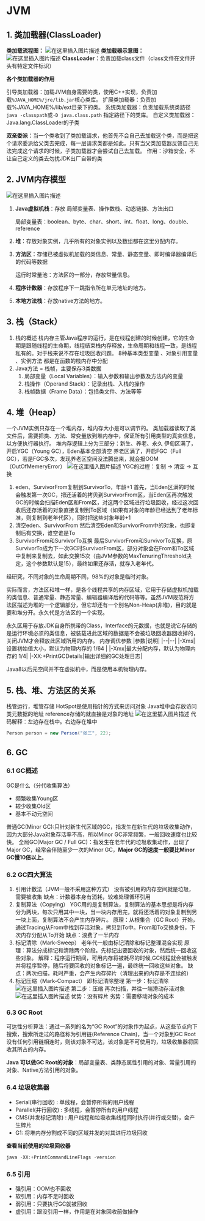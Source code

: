# JVM
## 1. 类加载器(ClassLoader)
**类加载流程图：**
![在这里插入图片描述](https://img-blog.csdnimg.cn/20200131191909464.png?x-oss-process=image/watermark,type_ZmFuZ3poZW5naGVpdGk,shadow_10,text_aHR0cHM6Ly9ibG9nLmNzZG4ubmV0L3dlaXhpbl80MjEwMzAyNg==,size_16,color_FFFFFF,t_70)
**类加载器示意图：**
![在这里插入图片描述](https://img-blog.csdnimg.cn/20200131191931880.png?x-oss-process=image/watermark,type_ZmFuZ3poZW5naGVpdGk,shadow_10,text_aHR0cHM6Ly9ibG9nLmNzZG4ubmV0L3dlaXhpbl80MjEwMzAyNg==,size_16,color_FFFFFF,t_70)
**ClassLoader**：负责加载class文件（class文件在文件开头有特定文件标识）

**各个类加载器的作用**

引导类加载器：加载JVM自身需要的类，使用C++实现，负责加载`%JAVA_HOME%/jre/lib.jar`核心类库。
扩展类加载器：负责加载%JAVA_HOME%/lib/ext目录下的类。
系统类加载器：负责加载系统类路径`java -classpath`或`-D java.class.path` 指定路径下的类库。
自定义类加载器：Java.lang.ClassLoader的子类

**双亲委派**：当一个类收到了类加载请求，他首先不会自己去加载这个类，而是把这个请求委派给父类去完成，每一层请求类都是如此。只有当父类加载器反馈自己无法完成这个请求的时候，子类加载器才会尝试自己去加载。
作用：沙箱安全，不让自己定义的类去勿扰JDK出厂自带的类

## 2. JVM内存模型
![在这里插入图片描述](https://img-blog.csdnimg.cn/20200131192106991.png?x-oss-process=image/watermark,type_ZmFuZ3poZW5naGVpdGk,shadow_10,text_aHR0cHM6Ly9ibG9nLmNzZG4ubmV0L3dlaXhpbl80MjEwMzAyNg==,size_16,color_FFFFFF,t_70)
1. **Java虚拟机栈**：存放 局部变量表、操作数栈、动态链接、方法出口

   局部变量表：boolean、byte、char、short、int、float、long、double、reference

2. **堆**：存放对象实例，几乎所有的对象实例以及数组都在这里分配内存。

3. **方法区**：存储已被虚拟机加载的类信息、常量、静态变量、即时编译器编译后的代码等数据

   运行时常量池：方法区的一部分，存放常量信息。

4. **程序计数器**：存放程序下一跳指令所在单元地址的地方。

5. **本地方法栈**：存放native方法的地方。

## 3. 栈（Stack）
1. 栈的概述 
栈内存主管Java程序的运行，是在线程创建的时候创建，它的生命期是跟随线程的生命期，线程结束栈内存释放，生命周期和线程一致，是线程私有的。对于栈来说不存在垃圾回收问题。
8种基本类型变量 、对象引用变量 、实例方法 都是在函数的栈内存中分配
2. Java方法 = 栈帧，主要保存3类数据
	1. 局部变量（Local Variables）：输入参数和输出参数及方法内的变量
	2. 栈操作（Operand Stack）：记录出栈、入栈的操作
	3. 栈帧数据（Frame Data）：包括类文件、方法等等
## 4. 堆（Heap）
一个JVM实例只存在一个堆内存，堆内存大小是可以调节的。
类加载器读取了类文件后，需要把类、方法、常变量放到堆内存中，保证所有引用类型的真实信息，以方便执行器执行。
堆内存逻辑上分为三部分：新生、养老、永久
伊甸区满了，开启YGC（Young GC），Eden基本全部清空
养老区满了，开启FGC（Full GC），若是FGC多次，发现养老区空间没法腾出来，就会报OOM（OutOfMemeryError）
![在这里插入图片描述](https://img-blog.csdnimg.cn/20200131193503949.png?x-oss-process=image/watermark,type_ZmFuZ3poZW5naGVpdGk,shadow_10,text_aHR0cHM6Ly9ibG9nLmNzZG4ubmV0L3dlaXhpbl80MjEwMzAyNg==,size_16,color_FFFFFF,t_70)
YGC的过程：复制 -> 清空 -> 互换
1. eden、SurvivorFrom复制到SurvivorTo，年龄+1
首先，当Eden区满的时候会触发第一次GC，把还活着的拷贝到SurvivorFrom区，当Eden区再次触发GC的时候会扫描Eden区和From区，对这两个区域进行垃圾回收，经过这次回收后还存活着的对象直接复制到To区域（如果有对象的年龄已经达到了老年标准，则复制到老年代区），同时把这些对象年龄+1 
2. 清空eden、SurvivorFrom
然后清空Eden和SurvivorFrom中的对象，也即复制后有交换，谁空谁是To
3. SurvivorFrom和SurvivorTo互换
最后SurvivorFrom和SurvivorTo互换，原SurvivorTo成为下一次GC时SurvivorFrom区，部分对象会在From和To区域中复制来复制去，如此交换15次（由JVM参数的MaxTenuringThreshold决定，这个参数默认是15），最终如果还存活，就存入老年代。

经研究，不同对象的生命周期不同，98%的对象是临时对象。

实际而言，方法区和堆一样，是各个线程共享的内存区域，它用于存储虚拟机加载的类信息、普通常量、静态常量、编辑器编译后的代码等等。虽然JVM规范将方法区描述为堆的一个逻辑部分，但它却还有一个别名Non-Heap(非堆)，目的就是要和堆分开。永久代是方法区的一个实现。

永久区用于存放JDK自身所携带的Class，Interface的元数据，也就是说它存储的是运行环境必须的类信息，被装载进此区域的数据是不会被垃圾回收器回收掉的，关闭JVM才会释放此区域所用的内存。
内存调优参数
|参数|说明|
|--|--|
|-Xms|设置初始值大小，默认为物理内存的 1/64  |
|-Xmx|最大分配内存，默认为物理内存的 1/4|
|-XX:+PrintGCDetails|输出详细的GC处理日志|

Java8以后元空间并不在虚拟机中，而是使用本机物理内存。
## 5. 栈、堆、方法区的关系
栈管运行，堆管存储
HotSpot是使用指针的方式来访问对象
Java堆中会存放访问类元数据的地址
reference存储的就直接是对象的地址
![在这里插入图片描述](https://img-blog.csdnimg.cn/20200114211523636.png?x-oss-process=image/watermark,type_ZmFuZ3poZW5naGVpdGk,shadow_10,text_aHR0cHM6Ly9ibG9nLmNzZG4ubmV0L3dlaXhpbl80MjEwMzAyNg==,size_16,color_FFFFFF,t_70)
代码解释：左边存在栈中。右边存在堆中
```java
Person person = new Person("张三", 22);
```
## 6. GC
### 6.1 GC概述
GC是什么（分代收集算法）
- 频繁收集Young区
- 较少收集Old区
- 基本不动元空间

普通GC(Minor GC):只针对新生代区域的GC，指发生在新生代的垃圾收集动作，因为大部分Java对象存活率不高，所以Minor GC非常频繁，一般回收速度也比较快。
全局GC(Major GC / Full GC)：指发生在老年代的垃圾收集动作，出现了Major GC，经常会伴随至少一次的Minor GC，**Major GC的速度一般要比Minor GC慢10倍以上**。

### 6.2 GC四大算法
1. 引用计数法（JVM一般不采用这种方式）
没有被引用的内存空间就是垃圾，需要被收集
缺点：计数器本身有消耗，较难处理循环引用
2. 复制算法（Copying）
YGC用的是复制算法，复制算法的基本思想是将内存分为两块，每次只用其中一块，当一块内存用完，就将还活着的对象复制到另一块上面，复制算法不会产生内存碎片。
原理：从根集合（GC Root）开始，通过Tracing从From中找到存活对象，拷贝到To中。From和To交换身份，下次内存分配从To开始
缺点：浪费了一半内存
3. 标记清除（Mark-Sweep）
老年代一般由标记清除和标记整理混合实现
原理：算法分成标记和清除两个阶段。先标记出要回收的对象，然后统一回收这些对象。
解释：程序运行期间，可用内存将被耗尽的时候,GC线程就会被触发并将程序暂停，随后将要回收的对象标记一遍，最终统一回收这些对象。
缺点：两次扫描，耗时严重，会产生内存碎片（清理出来的内存是不连续的）
4. 标记压缩（Mark-Compact）
即标记清除整理
第一步：标记清除
![在这里插入图片描述](https://img-blog.csdnimg.cn/20200117210457686.png)
第二步：压缩
再次扫描，并往一端滑动存活对象
![在这里插入图片描述](https://img-blog.csdnimg.cn/20200117210521309.png)
优势：没有碎片
劣势：需要移动对象的成本

### 6.3 GC Root
可达性分析算法：通过一系列的名为“GC Root”的对象作为起点，从这些节点向下搜索，搜索所走过的路径称为引用链(Reference Chain)，当一个对象到GC Root没有任何引用链相连时，则该对象不可达，该对象是不可使用的，垃圾收集器将回收其所占的内存。

**Java 可以做GC Root的对象**：局部变量表、类静态属性引用的对象、常量引用的对象、Native方法引用的对象。
### 6.4 垃圾收集器
- Serial(串行回收) : 单线程，会暂停所有的用户线程
- Parallel(并行回收) : 多线程，会暂停所有的用户线程
- CMS(并发标记清除) : 用户线程和垃圾收集线程同时执行(并行或交替)，会产生碎片
- G1: 将堆内存分割成不同的区域并发的对其进行垃圾回收

**查看当前使用的垃圾回收器**
```powershell
java -XX:+PrintCommandLineFlags -version
```
### 6.5 引用
- 强引用：OOM也不回收
- 软引用：内存不足时回收
- 弱引用：只要执行GC就被回收
- 虚引用：跟没引用一样，作用是在对象回收前做操作